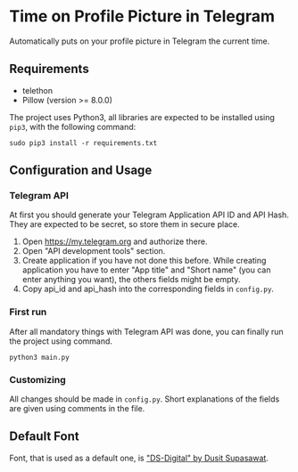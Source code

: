 # Time on Profile Picture in Telegram
Automatically puts on your profile picture in Telegram the current time.

## Requirements
* telethon
* Pillow (version >= 8.0.0)

The project uses Python3, all libraries are expected to be installed using `pip3`, with the following command:
```
sudo pip3 install -r requirements.txt
```
## Configuration and Usage

### Telegram API
At first you should generate your Telegram Application API ID and API Hash. They are expected to be secret, so store them in secure place. 
1. Open https://my.telegram.org and authorize there.
2. Open "API development tools" section.
3. Create application if you have not done this before. While creating application you have to enter "App title" and "Short name" (you can enter anything you want), the others fields might be empty.
4. Copy api_id and api_hash into the corresponding fields in `config.py`.

### First run
After all mandatory things with Telegram API was done, you can finally run the project using command.
```
python3 main.py
```

### Customizing
All changes should be made in `config.py`. Short explanations of the fields are given using comments in the file.

## Default Font
Font, that is used as a default one, is ["DS-Digital" by Dusit Supasawat](https://www.dafont.com/ds-digital.font).
